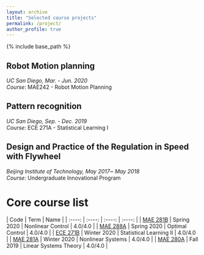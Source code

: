 ```yaml
---
layout: archive
title: "Selected course projects"
permalink: /project/
author_profile: true
---
```


{% include base_path %}

## Robot Motion planning

*UC San Diego, Mar. - Jun. 2020*  
*Course*: MAE242 - Robot Motion Planning



## Pattern recognition

*UC San Diego, Sep. - Dec. 2019*  
*Course*: ECE 271A - Statistical Learning I


## Design and Practice of the Regulation in Speed with Flywheel 

*Beijing Institute of Technology, May 2017~ May 2018*  
*Course*: Undergraduate Innovational Program

Core course list
======


| Code | Term | Name |
| :----:       | :----: | :----: | :----: |
| [MAE 281B](#) | Spring 2020 | Nonlinear Control | 4.0/4.0 |
| [MAE 288A](#) | Spring 2020 | Optimal Control | 4.0/4.0 |
| [ECE 271B](#) | Winter 2020 | Statistical Learning II | 4.0/4.0 |
| [MAE 281A](#) | Winter 2020 | Nonlinear Systems | 4.0/4.0 |
| [MAE 280A](#) | Fall 2019 | Linear Systems Theory | 4.0/4.0 |






